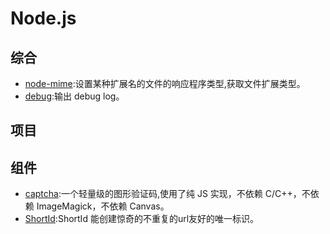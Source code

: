 # Node.js

## 综合
- [node-mime](https://github.com/broofa/node-mime):设置某种扩展名的文件的响应程序类型,获取文件扩展类型。
- [debug](https://github.com/visionmedia/debug):输出 debug log。

## 项目

## 组件
- [captcha](https://github.com/trekjs/captcha):一个轻量级的图形验证码,使用了纯 JS 实现，不依赖 C/C++，不依赖 ImageMagick，不依赖 Canvas。
- [ShortId](https://github.com/dylang/shortid):ShortId 能创建惊奇的不重复的url友好的唯一标识。  



